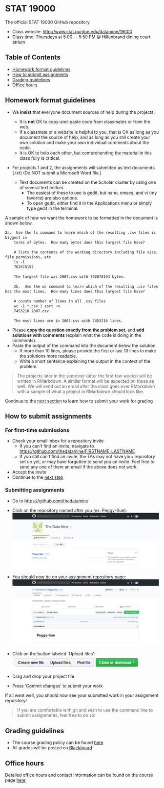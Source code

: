 # STAT 19000
The official STAT 19000 GitHub repository

- Class website: http://www.stat.purdue.edu/datamine/19000
- Class time: Thursdays at 5:00 -- 5:50 PM @ Hillenbrand dining court atrium

## Table of Contents
- [Homework format guidelines](#homework-format-guidelines)
- [How to submit assignments](#how-to-submit-assignments)
- [Grading guidelines](#grading-guidelines)
- [Office hours](#office-hours)


## Homework format guidelines
- We **insist** that everyone document sources of help during the projects.
	- It is **not** OK to copy-and-paste code from classmates or from the web.
	- If a classmate or a website is helpful to you, that is OK as long as you document the source of help, and as long as you still create your own solution and make your own individual comments about the code.
	- It is OK to help each other, but comprehending the material in this class fully is critical.

- For projects 1 and 2, the assignments will submitted as text documents (.txt) (Do NOT submit a Microsoft Word file.)
	- Text documents can be created on the Scholar cluster by using one of several text editors
		- The easiest of these to use is gedit, but nano, emacs, and vi (my favorite) are also options.
		- To open gedit, either find it in the Applications menu or simply type gedit in the terminal.

A sample of how we want the homework to be formatted in the document is shown below.
```
2a.  Use the ls command to learn which of the resulting .csv files is biggest in
	terms of bytes.  How many bytes does this largest file have?

	# lists the contents of the working directory including file size, file permissions, etc
	ls -l
	702878193

	The largest file was 2007.csv with 702878193 bytes.

	2b.  Use the wc command to learn which of the resulting .csv files has the most lines.  How many lines does this largest file have?

	# counts number of lines in all .csv files
	wc -1 *.csv | sort -n
	7453216 2007.csv

	The most lines are in 2007.csv with 7453216 lines.
```

- Please **copy the question exactly from the problem set**, and **add solutions with comments** (explain what the code is doing in the comments).
- Paste the output of the command into the document below the solution.
	- If more than 10 lines, please provide the first or last 10 lines to make the solutions more readable.
	- Write a short sentence explaining the output in the context of the problem.

> The projects later in the semester (after the first few weeks) will be written in RMarkdown. A similar format will be expected on those as well. We will send out an email after the class goes over RMarkdown with a sample of what a project in RMarkdown should look like. 

Continue to the [next section](#how-to-submit-assignments) to learn how to submit your work for grading


## How to submit assignments
### For first-time submissions
- Check your email inbox for a repository invite
    - If you can't find an invite, navigate to https://github.com/thedatamine/FIRSTNAME-LASTNAME
    - If you still can't find an invite, the TAs may not have your repository set up yet, or may have forgotten to send you an invite. Feel free to send any one of them an email if the above does not work.
- Accept the invite
- Continue to the [next step](#submitting-assignments)

### Submitting assignments
- Go to https://github.com/thedatamine
- Click on the repository named after you (ex. Peggy-Sue):
![](images/readme/submit_1.png)
- You should now be on your assignment repository page:
![](images/readme/submit_2.png)
- Click on the button labeled 'Upload files':  
![](images/readme/upload_button.png)

- Drag and drop your project file
- Press 'Commit changes' to submit your work

If all went well, you should now see your submitted work in your assignment repository!

> If you are comfortable with git and wish to use the command line to submit assignments, feel free to do so!

## Grading guidelines
- The course grading policy can be found [here](http://www.stat.purdue.edu/datamine/19000/submission.html/)
- All grades will be posted on [Blackboard](https://mycourses.purdue.edu/)


## Office hours
Detailed office hours and contact information can be found on the course page [here](http://www.stat.purdue.edu/datamine/19000/)
